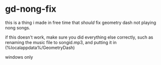 # gd-nong-fix

this is a thing i made in free time that *should* fix geometry dash not playing nong songs. 

if this doesn't work, make sure you did everything else correctly, such as renaming the music file to songid.mp3, and putting it in (%localappdata%/GeometryDash)

windows only
